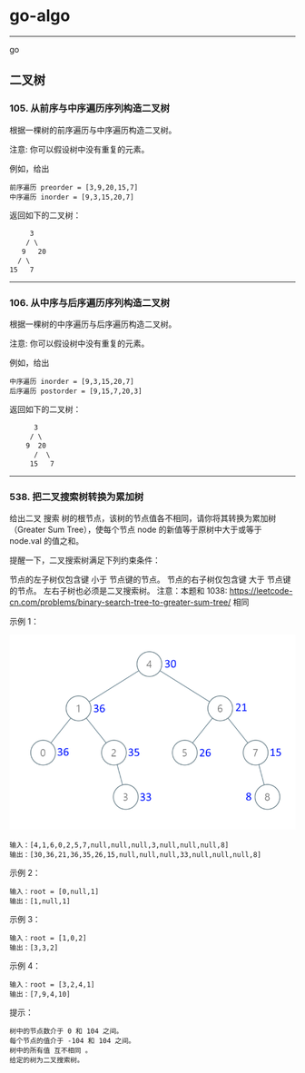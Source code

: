 go-algo
===
---
go
## 二叉树
### 105. 从前序与中序遍历序列构造二叉树

根据一棵树的前序遍历与中序遍历构造二叉树。

注意:
你可以假设树中没有重复的元素。
    
例如，给出
    
    前序遍历 preorder = [3,9,20,15,7]
    中序遍历 inorder = [9,3,15,20,7]
返回如下的二叉树：

```
     3
    / \
   9   20
  / \
15   7
```

---
### 106. 从中序与后序遍历序列构造二叉树
根据一棵树的中序遍历与后序遍历构造二叉树。

注意:
你可以假设树中没有重复的元素。

例如，给出

    中序遍历 inorder = [9,3,15,20,7]
    后序遍历 postorder = [9,15,7,20,3]
返回如下的二叉树：
```
      3
     / \
    9  20
      /  \
     15   7
```

---
### 538. 把二叉搜索树转换为累加树

给出二叉 搜索 树的根节点，该树的节点值各不相同，请你将其转换为累加树（Greater Sum Tree），使每个节点 node 的新值等于原树中大于或等于 node.val 的值之和。

提醒一下，二叉搜索树满足下列约束条件：

节点的左子树仅包含键 小于 节点键的节点。
节点的右子树仅包含键 大于 节点键的节点。
左右子树也必须是二叉搜索树。
注意：本题和 1038: https://leetcode-cn.com/problems/binary-search-tree-to-greater-sum-tree/ 相同



示例 1：
    
![img.png](img/img.png)
    
    输入：[4,1,6,0,2,5,7,null,null,null,3,null,null,null,8]
    输出：[30,36,21,36,35,26,15,null,null,null,33,null,null,null,8]
示例 2：

    输入：root = [0,null,1]
    输出：[1,null,1]
示例 3：

    输入：root = [1,0,2]
    输出：[3,3,2]
示例 4：

    输入：root = [3,2,4,1]
    输出：[7,9,4,10]


提示：

    树中的节点数介于 0 和 104 之间。
    每个节点的值介于 -104 和 104 之间。
    树中的所有值 互不相同 。
    给定的树为二叉搜索树。